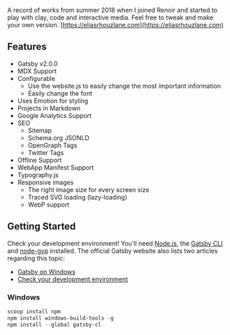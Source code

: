 A record of works from summer 2018 when I joined Renoir and started to play with clay, code and interactive media. Feel free to tweak and make your own version. [https://eliasrhouzlane.com](https://eliasrhouzlane.com)

## Features

- Gatsby v2.0.0
- MDX Support
- Configurable
    - Use the website.js to easily change the most important information
    - Easily change the font
- Uses Emotion for styling
- Projects in Markdown
- Google Analytics Support
- SEO
    - Sitemap
    - Schema.org JSONLD
    - OpenGraph Tags
    - Twitter Tags
- Offline Support
- WebApp Manifest Support
- Typography.js
- Responsive images
    - The right image size for every screen size
    - Traced SVG loading (lazy-loading)
    - WebP support

## Getting Started

Check your development environment! You'll need [Node.js](https://nodejs.org/en/), the [Gatsby CLI](https://www.gatsbyjs.org/docs/) and [node-gyp](https://github.com/nodejs/node-gyp#installation) installed. The official Gatsby website also lists two articles regarding this topic:
- [Gatsby on Windows](https://www.gatsbyjs.org/docs/gatsby-on-windows/)
- [Check your development environment](https://www.gatsbyjs.org/tutorial/part-zero/)

### Windows

```powershell
scoop install npm
npm install windows-build-tools -g
npm install --global gatsby-cl
```
